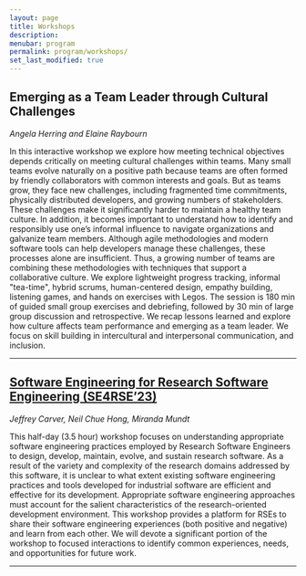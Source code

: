 ```yaml
---
layout: page
title: Workshops
description: 
menubar: program
permalink: program/workshops/
set_last_modified: true
---
```


## Emerging as a Team Leader through Cultural Challenges

_Angela Herring and Elaine Raybourn_

In this interactive workshop we explore how meeting technical objectives depends
critically on meeting cultural challenges within teams. Many small teams evolve
naturally on a positive path because teams are often formed by friendly
collaborators with common interests and goals. But as teams grow, they face
new challenges, including fragmented time commitments, physically distributed
developers, and growing numbers of stakeholders. These challenges make it
significantly harder to maintain a healthy team culture. In addition, it
becomes important to understand how to identify and responsibly use one’s
informal influence to navigate organizations and galvanize team members.
Although agile methodologies and modern software tools can help developers
manage these challenges, these processes alone are insufficient. Thus, a
growing number of teams are combining these methodologies with techniques
that support a collaborative culture. We explore lightweight progress tracking,
informal "tea-time", hybrid scrums, human-centered design, empathy building,
listening games, and hands on exercises with Legos. The session is 180 min of
guided small group exercises and debriefing, followed by 30 min of large group
discussion and retrospective. We recap lessons learned and explore how culture
affects team performance and emerging as a team leader. We focus on skill
building in intercultural and interpersonal communication, and inclusion.

------ 

## [Software Engineering for Research Software Engineering (SE4RSE’23)](https://se4science.org/workshops/se4rse23/index.htm)

_Jeffrey Carver, Neil Chue Hong, Miranda Mundt_

This half-day (3.5 hour) workshop focuses on understanding appropriate software
engineering practices employed by Research Software Engineers to design, develop,
maintain, evolve, and sustain research software. As a result of the variety and
complexity of the research domains addressed by this software, it is unclear to
what extent existing software engineering practices and tools developed for
industrial software are efficient and effective for its development. Appropriate
software engineering approaches must account for the salient characteristics
of the research-oriented development environment. This workshop provides a
platform for RSEs to share their software engineering experiences (both
positive and negative) and learn from each other. We will devote a significant
portion of the workshop to focused interactions to identify common experiences,
needs, and opportunities for future work.

------ 
